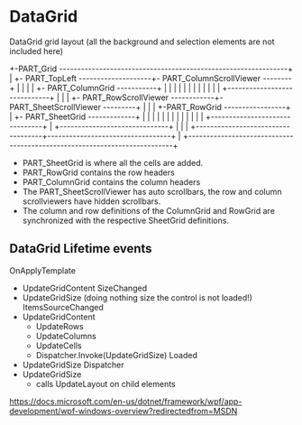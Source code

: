 ﻿# DataGrid

DataGrid grid layout (all the background and selection elements are not included here)

+-PART_Grid ---------------------------------------------------------------+
| +- PART_TopLeft --------------------+- PART_ColumnScrollViewer --------+ |
| |                                   |  +- PART_ColumnGrid -----------+ | |
| |                                   |  |                             | | |
| |                                   |  +-----------------------------+ | |
| +- PART_RowScrollViewer ------------+- PART_SheetScrollViewer ---------+ |
| | +-PART_RowGrid -----------------+ | +- PART_SheetGrid -------------+ | |
| | |                               | | |                              | | |
| | +-------------------------------+ | +------------------------------+ | |
| +-----------------------------------+----------------------------------+ |
+--------------------------------------------------------------------------+

- PART_SheetGrid is where all the cells are added.
- PART_RowGrid contains the row headers
- PART_ColumnGrid contains the column headers
- The PART_SheetScrollViewer has auto scrollbars, the row and column scrollviewers have hidden scrollbars.
- The column and row definitions of the ColumnGrid and RowGrid are synchronized with the respective SheetGrid definitions.

## DataGrid Lifetime events

OnApplyTemplate
- UpdateGridContent
SizeChanged
- UpdateGridSize (doing nothing size the control is not loaded!)
ItemsSourceChanged
- UpdateGridContent
  - UpdateRows
  - UpdateColumns
  - UpdateCells
  - Dispatcher.Invoke(UpdateGridSize)
Loaded
- UpdateGridSize
Dispatcher 
- UpdateGridSize
  - calls UpdateLayout on child elements


https://docs.microsoft.com/en-us/dotnet/framework/wpf/app-development/wpf-windows-overview?redirectedfrom=MSDN
